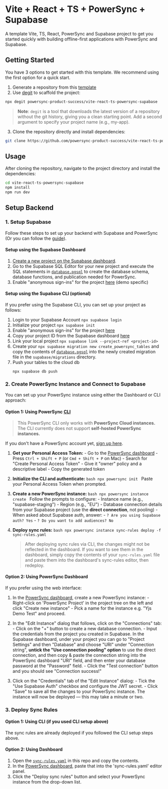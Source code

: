 # Vite + React + TS + PowerSync + Supabase

A template Vite, TS, React, PowerSync and Supabase project to get you started quickly with building offline-first applications with PowerSync and Supabase.

## Getting Started

You have 3 options to get started with this template.
We recommend using the first option for a quick start.

1. Generate a repository from this [template](https://github.com/powersync-community/vite-react-ts-powersync-supabase/generate)
2. Use [degit](https://github.com/Rich-Harris/degit) to scaffold the project:

```bash
npx degit powersync-product-success/vite-react-ts-powersync-supabase
```

> **Note**: `degit` is a tool that downloads the latest version of a repository without the git history, giving you a clean starting point. Add a second argument to specify your project name (e.g., my-app).

3. Clone the repository directly and install dependencies:

```bash
git clone https://github.com/powersync-product-success/vite-react-ts-powersync-supabase.git
```

## Usage

After cloning the repository, navigate to the project directory and install the dependencies:

```bash
cd vite-react-ts-powersync-supabase
npm install
npm run dev
```

## Setup Backend

### 1. Setup Supabase
Follow these steps to set up your backend with Supabase and PowerSync (Or you can follow the [guide](https://docs.powersync.com/integration-guides/supabase-+-powersync)).

#### Setup using the Supabase Dashboard
1. [Create a new project on the Supabase dashboard](https://supabase.com/dashboard/projects).
2. Go to the Supabase SQL Editor for your new project and execute the SQL statements in [`database.pgsql`](database.pgsql) to create the database schema, database functions, and publication needed for PowerSync.
3. Enable "anonymous sign-ins" for the project [here](https://supabase.com/dashboard/project/_/auth/providers) (demo specific)

#### Setup using the Supabase CLI (optional)
If you prefer using the Supabase CLI, you can set up your project as follows:
1. Login to your Supabase Account `npx supabase login`
2. Initialize your project `npx supabase init`
3. Enable "anonymous sign-ins" for the project [here](https://supabase.com/dashboard/project/_/auth/providers)
4. Copy your project ID from the Supabase dashboard [here](https://supabase.com/dashboard/project/_/settings/general)
5. Link your local project `npx supabase link --project-ref <project-id>`
6. Create your `npx supabase migration new create_powersync_tables` and copy the contents of [`database.pgsql`](database.pgsql) into the newly created migration file in the `supabase/migrations` directory.
7. Push your tables to the cloud db
   ```shell
   npx supabase db push
   ```

### 2. Create PowerSync Instance and Connect to Supabase

You can set up your PowerSync instance using either the Dashboard or CLI approach:

#### Option 1: Using PowerSync [CLI](https://docs.powersync.com/usage/tools/cli)

> This PowerSync CLI only works with **PowerSync Cloud instances.**		
> The CLI currently does not support **self-hosted PowerSync instances.**

If you don't have a PowerSync account yet, [sign up here](https://accounts.journeyapps.com/portal/powersync-signup).

1. **Get your Personal Access Token:**
		- Go to the [PowerSync dashboard](https://powersync.journeyapps.com/)
		- Press `Ctrl + Shift + P` (or `Cmd + Shift + P` on Mac)
		- Search for "Create Personal Access Token"
		- Give it "owner" policy and a descriptive label
		- Copy the generated token

2. **Initialize the CLI and authenticate:**
			```bash
			npx powersync init
			```
			Paste your Personal Access Token when prompted.

3. **Create a new PowerSync instance:**
			```bash
			npx powersync instance create
			```
			Follow the prompts to configure:
		- Instance name (e.g., "supabase-staging")
		- Region (e.g., "EU")
		- Database connection details from your Supabase project (use the **direct connection**, not pooling)
		- When asked about Supabase auth, answer:
				- `? Are you using Supabase auth? Yes`
				- `? Do you want to add audiences? No`

4. **Deploy sync rules:**
			```bash
			npx powersync instance sync-rules deploy -f sync-rules.yaml
			```

	> After deploying sync rules via CLI, the changes might not be reflected in the dashboard. If you want to see them in the dashboard, simply copy the contents of your `sync-rules.yaml` file and paste them into the dashboard's sync-rules editor, then redeploy.

#### Option 2: Using PowerSync Dashboard

If you prefer using the web interface:

1. In the [PowerSync dashboard](https://powersync.journeyapps.com/), create a new PowerSync instance:
		- Right-click on 'PowerSync Project' in the project tree on the left and click "Create new instance"
		- Pick a name for the instance e.g. "Yjs Demo Test" and proceed.

2. In the "Edit Instance" dialog that follows, click on the "Connections" tab:
		- Click on the "+" button to create a new database connection.
		- Input the credentials from the project you created in Supabase. In the Supabase dashboard, under your project you can go to "Project Settings" and then "Database" and choose "URI" under "Connection string", **untick the "Use connection pooling" option** to use the direct connection, and then copy & paste the connection string into the PowerSync dashboard "URI" field, and then enter your database password at the "Password" field.
		- Click the "Test connection" button and you should see "Connection success!"

3. Click on the "Credentials" tab of the "Edit Instance" dialog:
		- Tick the "Use Supabase Auth" checkbox and configure the JWT secret.
		- Click "Save" to save all the changes to your PowerSync instance. The instance will now be deployed — this may take a minute or two.

### 3. Deploy Sync Rules

#### Option 1: Using CLI (if you used CLI setup above)
The sync rules are already deployed if you followed the CLI setup steps above.

#### Option 2: Using Dashboard
1. Open the [`sync-rules.yaml`](sync-rules.yaml) in this repo and copy the contents.
2. In the [PowerSync dashboard](https://powersync.journeyapps.com/), paste that into the 'sync-rules.yaml' editor panel.
3. Click the "Deploy sync rules" button and select your PowerSync instance from the drop-down list.